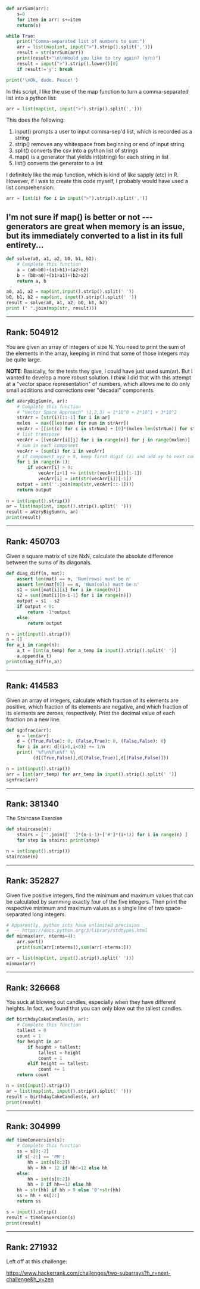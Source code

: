 
```python
def arrSum(arr):
    s=0
    for item in arr: s+=item
    return(s)

while True:
    print("Comma-separated list of numbers to sum:")
    arr = list(map(int, input(">").strip().split(',')))
    result = str(arrSum(arr))
    print(result+"\n\nWould you like to try again? (y/n)")
    result = input(">").strip().lower()[0]
    if result!='y': break

print('\nOk, dude. Peace!')
```

In this script, I like the use of the map function to turn a comma-separated
list into a python list:
```python
arr = list(map(int, input(">").strip().split(',')))
```
This does the following:
  1. input() prompts a user to input comma-sep'd list, which is recorded as a string
  2. strip() removes any whitespace from beginning or end of input string
  3. split() converts the csv into a python list of strings
  4. map() is a generator that yields int(string) for each string in list
  5. list() converts the generator to a list

I definitely like the map function, which is kind of like sapply (etc) in R.
However, if I was to create this code myself, I probably would have used a 
list comprehension:
```python
arr = [int(i) for i in input(">").strip().split(',')]
```
I'm not sure if map() is better or not --- generators are great when memory is
an issue, but its immediately converted to a list in its full entirety...
---------------------------------------------------------------------


```python
def solve(a0, a1, a2, b0, b1, b2):
    # Complete this function
    a = (a0>b0)+(a1>b1)+(a2>b2)
    b = (b0>a0)+(b1>a1)+(b2>a2)
    return a, b

a0, a1, a2 = map(int,input().strip().split(' '))
b0, b1, b2 = map(int, input().strip().split(' '))
result = solve(a0, a1, a2, b0, b1, b2)
print (" ".join(map(str, result)))
```

------------------------------------------------------------------------
Rank: 504912
------------------------------------------------------------------------
You are given an array of integers of size N. 
You need to print the sum of the elements in the array, keeping in mind that some of those integers may be quite large.

**NOTE**: Basically, for the tests they give, I could have just used sum(ar).
But I wanted to develop a more robust solution.  I *think* I did that with this
attempt at a "vector space representation" of numbers, which allows me
to do only small additions and corrections over "decadal" components.


```python
def aVeryBigSum(n, ar):
    # Complete this function
    # "Vector Space Approach" (1,2,3) = 1*10^0 + 2*10^1 + 3*10^2
    strArr = [str(i)[::-1] for i in ar]
    mxlen  = max([len(num) for num in strArr])
    vecArr = [[int(c) for c in strNum] + [0]*(mxlen-len(strNum)) for strNum in strArr]
    # list transpose
    vecArr = [[vecArr[i][j] for i in range(n)] for j in range(mxlen)]
    # sum in each component
    vecArr = [sum(i) for i in vecArr]
    # if component xyz > 9, keep first digit (z) and add xy to next component
    for i in range(n-1):
        if vecArr[i] > 9:
            vecArr[i+1] += int(str(vecArr[i])[:-1])
            vecArr[i] = int(str(vecArr[i])[-1])
    output = int(''.join(map(str,vecArr[::-1])))
    return output
    
n = int(input().strip())
ar = list(map(int, input().strip().split(' ')))
result = aVeryBigSum(n, ar)
print(result)
```

------------------------------------------------------------------------
Rank: 450703
------------------------------------------------------------------------
Given a square matrix of size NxN, calculate the absolute difference between the sums of its diagonals.
```python
def diag_diff(n, mat):
    assert len(mat) == n, 'Num(rows) must be n'
    assert len(mat[0]) == n, 'Num(cols) must be n'
    s1 = sum([mat[i][i] for i in range(n)])
    s2 = sum([mat[i][n-i-1] for i in range(n)])
    output = s1 - s2
    if output < 0:
        return -1*output
    else:
        return output

n = int(input().strip())
a = []
for a_i in range(n):
    a_t = [int(a_temp) for a_temp in input().strip().split(' ')]
    a.append(a_t)
print(diag_diff(n,a))
```

------------------------------------------------------------------------
Rank: 414583
------------------------------------------------------------------------
Given an array of integers, calculate which fraction of its elements are positive, which fraction of its elements are negative, and which fraction of its elements are zeroes, respectively. Print the decimal value of each fraction on a new line.
```python
def sgnfrac(arr):
    n = len(arr)
    d = {(True,False): 0, (False,True): 0, (False,False): 0}
    for i in arr: d[(i>0,i<0)] += 1/n
    print( '%f\n%f\n%f' %\
          (d[(True,False)],d[(False,True)],d[(False,False)]))

n = int(input().strip())
arr = [int(arr_temp) for arr_temp in input().strip().split(' ')]
sgnfrac(arr)
```

------------------------------------------------------------------------
Rank: 381340
------------------------------------------------------------------------

The Staircase Exercise 
```python
def staircase(n):
    stairs = [''.join([' ']*(n-i-1)+['#']*(i+1)) for i in range(n) ]
    for step in stairs: print(step)

n = int(input().strip())
staircase(n)
```

------------------------------------------------------------------------
Rank: 352827
------------------------------------------------------------------------
Given five positive integers, find the minimum and maximum values that can be calculated by summing exactly four of the five integers. 
Then print the respective minimum and maximum values as a single line of two space-separated long integers.
```python
# Apparently, python ints have unlimited precision
#  -- https://docs.python.org/3/library/stdtypes.html
def minmax(arr, nterms=4):
    arr.sort()
    print(sum(arr[:nterms]),sum(arr[-nterms:]))

arr = list(map(int, input().strip().split(' ')))
minmax(arr)
```

------------------------------------------------------------------------
Rank: 326668
------------------------------------------------------------------------
You suck at blowing out candles, especially when they have different heights.
In fact, we found that you can only blow out the tallest candles.


```python
def birthdayCakeCandles(n, ar):
    # Complete this function
    tallest = 0
    count = 1
    for height in ar:
        if height > tallest:
            tallest = height
            count = 1
        elif height == tallest:
            count += 1
    return count

n = int(input().strip())
ar = list(map(int, input().strip().split(' ')))
result = birthdayCakeCandles(n, ar)
print(result)

```
------------------------------------------------------------------------
Rank: 304999
------------------------------------------------------------------------

```python
def timeConversion(s):
    # Complete this function
    ss = s[0:-2]
    if s[-2:] == 'PM':
        hh = int(s[0:2])
        hh = hh + 12 if hh!=12 else hh
    else:
        hh = int(s[0:2])
        hh = 0 if hh==12 else hh
    hh = str(hh) if hh > 9 else '0'+str(hh)
    ss = hh + ss[2:]
    return ss

s = input().strip()
result = timeConversion(s)
print(result)
```
------------------------------------------------------------------------
Rank: 271932
------------------------------------------------------------------------

Left off at this challenge:

https://www.hackerrank.com/challenges/two-subarrays?h_r=next-challenge&h_v=zen
